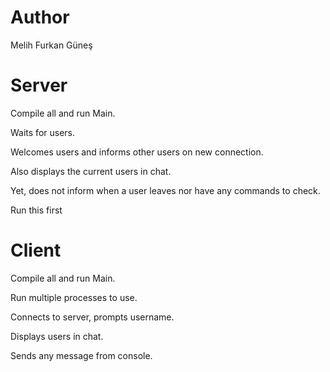 # Author

Melih Furkan Güneş

# Server

Compile all and run Main.

Waits for users.

Welcomes users and informs other users on new connection.

Also displays the current users in chat.

Yet, does not inform when a user leaves nor have any commands to check.

Run this first

# Client

Compile all and run Main.

Run multiple processes to use.

Connects to server, prompts username.

Displays users in chat.

Sends any message from console.